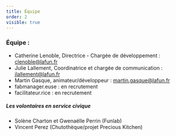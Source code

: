 ```yaml
---
title: Équipe
order: 2
visible: true
---
```

### Équipe : 

* Catherine Lenoble, Directrice - Chargée de développement :
clenoble@lafun.fr
* Julie Lallement, Coordinatrice et chargée de communication :
jlallement@lafun.fr
* Martin Gasque, animateur/développeur : martin.gasque@lafun.fr
* fabmanager.euse : en recrutement
* facilitateur.rice : en recrutement

##### Les volontaires en service civique
* Solène Charton et Gwenaëlle Perrin (Funlab)
* Vincent Perez (Chutothèque/projet Precious Kitchen)